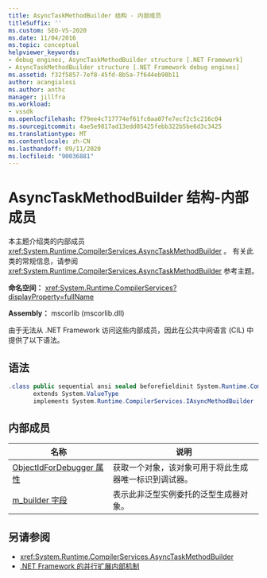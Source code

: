 ```yaml
---
title: AsyncTaskMethodBuilder 结构 - 内部成员
titleSuffix: ''
ms.custom: SEO-VS-2020
ms.date: 11/04/2016
ms.topic: conceptual
helpviewer_keywords:
- debug engines, AsyncTaskMethodBuilder structure [.NET Framework]
- AsyncTaskMethodBuilder structure [.NET Framework debug engines]
ms.assetid: f32f5857-7ef8-45fd-8b5a-7f644eb98b11
author: acangialosi
ms.author: anthc
manager: jillfra
ms.workload:
- vssdk
ms.openlocfilehash: f79ee4c717774ef61fc0aa07fe7ecf2c5c216c04
ms.sourcegitcommit: 4ae5e9817ad13edd05425febb322b5be6d3c3425
ms.translationtype: MT
ms.contentlocale: zh-CN
ms.lasthandoff: 09/11/2020
ms.locfileid: "90036881"
---
```

# <a name="asynctaskmethodbuilder-structure---internal-members"></a>AsyncTaskMethodBuilder 结构-内部成员
本主题介绍类的内部成员 <xref:System.Runtime.CompilerServices.AsyncTaskMethodBuilder> 。 有关此类的常规信息，请参阅 <xref:System.Runtime.CompilerServices.AsyncTaskMethodBuilder> 参考主题。

 **命名空间：** <xref:System.Runtime.CompilerServices?displayProperty=fullName>

 **Assembly：** mscorlib (mscorlib.dll) 

 由于无法从 .NET Framework 访问这些内部成员，因此在公共中间语言 (CIL) 中提供了以下语法。

## <a name="syntax"></a>语法

```csharp
.class public sequential ansi sealed beforefieldinit System.Runtime.CompilerServices.AsyncTaskMethodBuilder
       extends System.ValueType
       implements System.Runtime.CompilerServices.IAsyncMethodBuilder
```

## <a name="internal-members"></a>内部成员

|名称|说明|
|----------|-----------------|
|[ObjectIdForDebugger 属性](../../extensibility/debugger/asynctaskmethodbuilder-objectidfordebugger-property.md)|获取一个对象，该对象可用于将此生成器唯一标识到调试器。|
|[m_builder 字段](../../extensibility/debugger/asynctaskmethodbuilder-m-builder-field.md)|表示此非泛型实例委托的泛型生成器对象。|

## <a name="see-also"></a>另请参阅
- <xref:System.Runtime.CompilerServices.AsyncTaskMethodBuilder>
- [.NET Framework 的并行扩展内部机制](../../extensibility/debugger/parallel-extension-internals-for-the-dotnet-framework.md)
